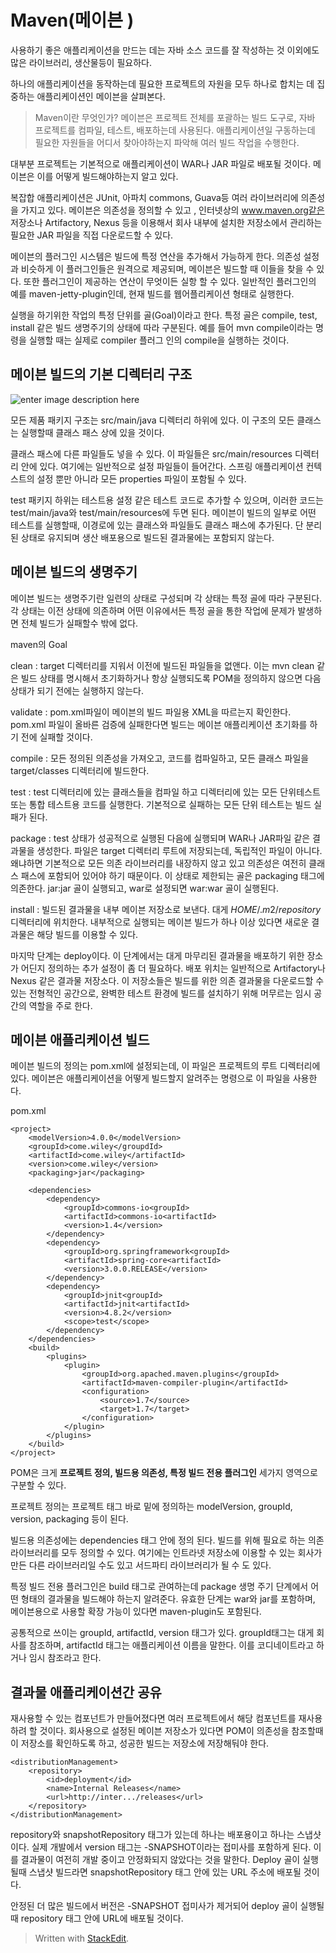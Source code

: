 # Maven(메이븐 )

사용하기 좋은 애플리케이션을 만드는 데는 자바 소스 코드를 잘 작성하는 것 이외에도 많은 라이브러리, 생산물등이 필요하다. 

하나의 애플리케이션을 동작하는데 필요한 프로젝트의 자원을 모두 하나로 합치는 데 집중하는 애플리케이션인 메이븐을 살펴본다. 

>Maven이란 무엇인가?
>메이븐은 프로젝트 전체를 포괄하는 빌드 도구로, 자바 프로젝트를 컴파일, 테스트, 배포하는데 사용된다. 애플리케이션일 구동하는데 필요한 자원들을 어디서 찾아야하는지 파악해 여러 빌드 작업을 수행한다. 


대부분 프로젝트는 기본적으로 애플리케이션이 WAR나 JAR 파일로 배포될 것이다. 메이븐은 이를 어떻게 빌드해야하는지 알고 있다.

복잡합 애플리케이션은 JUnit, 아파치 commons, Guava등 여러 라이브러리에 의존성을 가지고 있다. 메이븐은 의존성을 정의할 수 있고 , 인터넷상의 www.maven.org같은 저장소나 Artifactory, Nexus 등을 이용해서 회사 내부에 설치한 저장소에서 관리하는 필요한 JAR 파일을 직접 다운로드할 수 있다.

메이븐의 플러그인 시스템은 빌드에 특정 연산을 추가해서 가능하게 한다. 의존성 설정과 비슷하게 이 플러그인들은 원격으로 제공되며, 메이븐은 빌드할 때 이들을 찾을 수 있다. 또한 플러그인이 제공하는 연산이 무엇이든 실항 할 수 있다. 일반적인 플러그인의 예를 maven-jetty-plugin인데, 현재 빌드를 웹어플리케이션 형태로 실행한다. 

실행을 하기위한 작업의 특정 단위를 골(Goal)이라고 한다. 특정 골은 compile, test, install 같은 빌드 생명주기의 상태에 따라 구분된다. 예를 들어 mvn compile이라는 명령을 실행할 때는 실제로 compiler 플러그 인의 compile을 실행하는 것이다. 


## 메이븐 빌드의 기본 디렉터리 구조

![enter image description here](https://p7.hiclipart.com/preview/980/890/407/apache-maven-convention-over-configuration-apache-ant-directory-structure-coc.jpg)

모든 제품 패키지 구조는 src/main/java 디렉터리 하위에 있다. 이 구조의 모든 클래스는 실행할때 클래스 패스 상에 있을 것이다. 

클래스 패스에 다른 파일들도 넣을 수 있다. 이 파일들은 src/main/resources 디렉터리 안에 있다. 여기에는 일반적으로 설정 파일들이 들어간다. 스프링 애플리케이션 컨텍스트의 설정 뿐만 아니라 모든 properties 파일이 포함될 수 있다. 

test 패키지 하위는 테스트용 설정 같은 테스트 코드로 추가할 수 있으며, 이러한 코드는 test/main/java와 test/main/resources에 두면 된다. 메이븐이 빌드의 일부로 어떤 테스트를 실행할때, 이경로에 있는 클래스와 파일들도 클래스 패스에 추가된다. 단 분리된 상태로 유지되며 생산 배포용으로 빌드된 결과물에는 포함되지 않는다. 

## 메이븐 빌드의 생명주기 

메이븐 빌드는 생명주기란 일련의 상태로 구성되며 각 상태는 특정 골에 따라 구분된다. 각 상태는 이전 상태에 의존하며 어떤 이유에서든 특정 골을 통한 작업에 문제가 발생하면 전체 빌드가 실패할수 밖에 없다. 

maven의 Goal

clean
: target 디렉터리를 지워서 이전에 빌드된 파일들을 없앤다. 이는 mvn clean 같은 빌드 상태를 명시해서 초기화하거나 항상 실행되도록 POM을 정의하지 않으면 다음 상태가 되기 전에는 실행하지 않는다.
  
validate
: pom.xml파일이 메이븐의 빌드 파일용 XML을 따르는지 확인한다. pom.xml 파일이 올바른 검증에 실패한다면 빌드는 메이븐 애플리케이션 초기화를 하기 전에 실패할 것이다.

compile
: 모든 정의된 의존성을 가져오고, 코드를 컴파일하고, 모든 클래스 파일을 target/classes 디렉터리에 빌드한다. 

test
: test 디렉터리에 있는 클래스들을 컴파일 하고 디렉터리에 있는 모든 단위테스트 또는 통합 테스트용 코드를 실행한다. 기본적으로 실패하는 모든 단위 테스트는 빌드 실패가 된다. 

package
: test 상태가 성공적으로 실행된 다음에 실행되며 WAR나 JAR파일 같은 결과물을 생성한다. 파일은 target 디렉터리 루트에 저장되는데, 독립적인 파일이 아니다. 왜냐하면 기본적으로 모든 의존 라이브러리를 내장하지 않고 있고 의존성은 여전히 클래스 패스에 포함되어 있어야 하기 때문이다. 이 상태로 제한되는 골은 packaging 태그에 의존한다. jar:jar 골이 실행되고, war로 설정되면 war:war 골이 실행된다. 

install
: 빌드된 결과물을 내부 메이븐 저장소로 보낸다. 대게 $HOME/.m2/repository$ 디렉터리에 위치한다. 내부적으로 실행되는 메이븐 빌드가 하나 이상 있다면 새로운 결과물은 해당 빌드를 이용할 수 있다. 

마지막 단계는 deploy이다. 이 단계에서는 대게 마무리된 결과물을 배포하기 위한 장소가 어딘지 정의하는 추가 설정이 좀 더 필요하다. 배포 위치는 일반적으로 Artifactory나 Nexus 같은 결과물 저장소다. 이 저장소들은 빌드를 위한 의존 결과물을 다운로드할 수 있는 전형적인 공간으로, 완벽한 테스트 환경에 빌드를 설치하기 위해 머무르는 임시 공간의 역할을 주로 한다. 

## 메이븐 애플리케이션 빌드

메이븐 빌드의 정의는 pom.xml에 설정되는데, 이 파일은 프로젝트의 루트 디렉터리에 있다. 메이븐은 애플리케이션을 어떻게 빌드할지 알려주는 명령으로 이 파일을 사용한다.

pom.xml
```
<project>
	<modelVersion>4.0.0</modelVersion>
	<groupId>come.wiley</groupdId>
	<artifactId>come.wiley</artifactId>
	<version>come.wiley</version>
	<packaging>jar</packaging>

	<dependencies>
		<dependency>
			<groupId>commons-io<groupId>
			<artifactId>commons-io<artifactId>
			<version>1.4</version>
		</dependency>
		<dependency>
			<groupId>org.springframework<groupId>
			<artifactId>spring-core<artifactId>
			<version>3.0.0.RELEASE</version>
		</dependency>
		<dependency>
			<groupId>jnit<groupId>
			<artifactId>jnit<artifactId>
			<version>4.8.2</version>
			<scope>test</scope>
		</dependency>
	</dependencies>
	<build>
		<plugins>
			<plugin>
				<groupId>org.apached.maven.plugins</groupId>
				<artifactId>maven-compiler-plugin</artifactId>
				<configuration>
					<source>1.7</source>
					<target>1.7</target>
				</configuration>
			</plugin>
		</plugins>
	</build>
</project>
```
POM은 크게 **프로젝트 정의, 빌드용 의존성, 특정 빌드 전용 플러그인** 세가지 영역으로 구분할 수 있다. 

프로젝트 정의는 프로젝트 태그 바로 밑에 정의하는 modelVersion, groupId, version, packaging 등이 된다. 

빌드용 의존성에는 dependencies 태그 안에 정의 된다. 빌드를 위해 필요로 하는 의존 라이브러리를 모두 정의할 수 있다. 여기에는 인트라넷 저장소에 이용할 수 있는 회사가 만든 다른 라이브러리일 수도 있고 서드파티 라이브러리가 될 수 도 있다. 

특정 빌드 전용 플러그인은 build 태그로 관여하는데 package 생명 주기 단계에서 어떤 형태의 결과물을 빌드해야 하는지 알려준다. 유효한 단계는 war와 jar를 포함하며, 메이븐용으로 사용할 확장 가능이 있다면 maven-plugin도 포함된다. 

공통적으로 쓰이는 groupId, artifactId, version 태그가 있다. groupId태그는 대게 회사를 참조하며, artifactId 태그는 애플리케이션 이름을 말한다. 이를 코디네이트라고 하거나 임시 참조라고 한다. 


## 결과물 애플리케이션간 공유

재사용할 수 있는 컴포넌트가 만들어졌다면 여러 프로젝트에서 해당 컴포넌트를 재사용하려 할 것이다. 회사용으로 설정된 메이븐 저장소가 있다면 POM이 의존성을 참조할때 이 저장소를 확인하도록 하고, 성공한 빌드는 저장소에 저장해둬야 한다. 
```
<distributionManagement>
	<repository>
		<id>deployment</id>
		<name>Internal Releases</name>
		<url>http://inter.../releases</url>
	</repository>
</distributionManagement>
```

repository와  snapshotRepository 태그가 있는데 하나는 배포용이고 하나는 스냅샷이다.  실제 개발에서 version 태그는 -SNAPSHOT이라는 접미사를 포함하게 된다. 이를 결과물이 여전히 개발 중이고 안정화되지 않았다는 것을 말한다. 
Deploy 골이 실행될때 스냅샷 빌드라면 snapshotRepository 태그 안에 있는 URL 주소에 배포될 것이다. 

안정된 더 많은 빌드에서 버전은 -SNAPSHOT 접미사가 제거되어 deploy 골이 실행될때 repository 태그 안에 URL에 배포될 것이다.  






> Written with [StackEdit](https://stackedit.io/).
<!--stackedit_data:
eyJoaXN0b3J5IjpbNjI0Mzg3MzQsLTEyOTE1ODMzNzgsNzA0OT
Q3NjgxLC0yMDMwODYwOTc3LDE3MzI2NTk3MjcsLTE5ODIwODM3
NywyMDgxNjA2NTUzLC05NTAxMjAwOSwyMTMxODM4MjY2LC0xMj
MxOTIwNjUsLTE5ODc2MDk4MSwtNjQzMzM1NDcxLC0xMzE0MzQ1
OTM1LC0xMDYxMzc5MDQ0LC0xMjkwODg5ODY0LC0xNzY3MzQ2ND
IwLC0xMjQ3NTc3MDE1LDI5NTcxMjQ4MCwtMTM5Mzk5Nzc3Mywt
MTAyNDMyOTQ5Ml19
-->